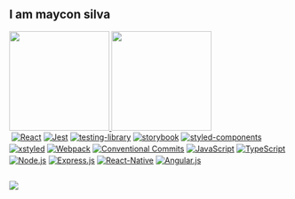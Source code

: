 ## I am maycon silva
 <div>
  <a href="https://github.com/maycon8609">
  <img height="180em" src="https://github-readme-stats.vercel.app/api?username=maycon8609&show_icons=true&theme=dracula&include_all_commits=true&count_private=true"/>
  <img height="180em" src="https://github-readme-stats.vercel.app/api/top-langs/?username=maycon8609&layout=compact&langs_count=8&theme=dracula"/>
</div>
<div style="display: flex;gap: 4px;flex-wrap: wrap;"><br>
  <a href="https://react.dev" target="_blank">
    <img align="center" alt="React" src="https://img.shields.io/badge/React-20232A?style=for-the-badge&logo=react&logoColor=61DAFB">
  </a>

  <a href="https://jestjs.io/pt-BR/" target="_blank">
    <img align="center" alt="Jest" src="https://img.shields.io/badge/Jest-3DC212?style=for-the-badge">
  </a>

  <a href="https://testing-library.com/" target="_blank">
    <img align="center" alt="testing-library" src="https://img.shields.io/badge/testing_library-DA2E2D?style=for-the-badge">
  </a>

  <a href="https://storybook.js.org" target="_blank">
    <img align="center" alt="storybook" src="https://img.shields.io/badge/Storybook-F34885?style=for-the-badge">
  </a>

  <a href="https://styled-components.com" target="_blank">
    <img align="center" alt="styled-components" src="https://img.shields.io/badge/styled--components-DB7093?style=for-the-badge&logo=styled-components&logoColor=white">
  </a>

  <a href="https://xstyled.dev" target="_blank">
    <img align="center" alt="xstyled" src="https://img.shields.io/badge/xstyled-BE185D?style=for-the-badge">
  </a>

  <a href="https://webpack.js.org/" target="_blank">
    <img align="center" alt="Webpack" src="https://img.shields.io/badge/Webpack-549AC8?style=for-the-badge">
  </a>

  <a href="https://www.conventionalcommits.org/en/v1.0.0/" target="_blank">
    <img align="center" alt="Conventional Commits" src="https://img.shields.io/badge/Conventional_Commits-F35A87?style=for-the-badge">
  </a>

  <a href="https://developer.mozilla.org/pt-BR/docs/Web/JavaScript" target="_blank">
    <img align="center" alt="JavaScript" src="https://img.shields.io/badge/JavaScript-F7DF1E?style=for-the-badge&logo=javascript&logoColor=black">
  </a>

  <a href="https://www.typescriptlang.org/" target="_blank">
    <img align="center" alt="TypeScript" src="https://img.shields.io/badge/TypeScript-007ACC?style=for-the-badge&logo=typescript&logoColor=white">
  </a>

  <a href="https://nodejs.org/en/about" target="_blank">
    <img align="center" alt="Node.js" src="https://img.shields.io/badge/Node.js-43853D?style=for-the-badge&logo=node.js&logoColor=white">
  </a>

  <a href="https://expressjs.com/pt-br/" target="_blank">
    <img align="center" alt="Express.js" src="https://img.shields.io/badge/Express.js-404D59?style=for-the-badge">
  </a>

  <a href="https://reactnative.dev" target="_blank">
    <img align="center" alt="React-Native" src="https://img.shields.io/badge/React_Native-20232A?style=for-the-badge&logo=react&logoColor=61DAFB">
  </a>

  <a href="https://angularjs.org" target="_blank">
    <img align="center" alt="Angular.js" src="https://img.shields.io/badge/AngularJS-E23237?style=for-the-badge&logo=angularjs&logoColor=white">
  </a>
</div>

  ##

<div>
  <a href="https://www.linkedin.com/in/ms-sousa" target="_blank">
    <img src="https://img.shields.io/badge/-LinkedIn-%230077B5?style=for-the-badge&logo=linkedin&logoColor=white" target="_blank">
  </a>
</div>
